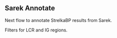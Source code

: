 ## Sarek Annotate
Next flow to annotate StrelkaBP results from Sarek.

Filters for LCR and IG regions.